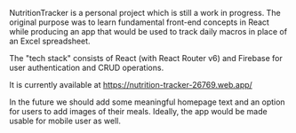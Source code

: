 NutritionTracker is a personal project which is still a work in progress. The original purpose was to learn fundamental front-end concepts in React while producing an app that would be used to track daily macros in place of an Excel spreadsheet.

The "tech stack" consists of React (with React Router v6) and Firebase for user authentication and CRUD operations.

It is currently available at https://nutrition-tracker-26769.web.app/

In the future we should add some meaningful homepage text and an option for users to add images of their meals. Ideally, the app would be made usable for mobile user as well.
